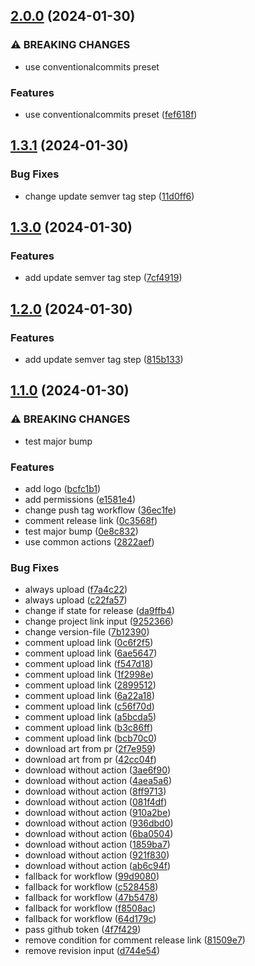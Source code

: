 ## [2.0.0](https://github.com/diplodoc-platform/documentation-template/compare/v1.3.1...v2.0.0) (2024-01-30)


### ⚠ BREAKING CHANGES

* use conventionalcommits preset

### Features

* use conventionalcommits preset ([fef618f](https://github.com/diplodoc-platform/documentation-template/commit/fef618fad8c91fc1957b206350c7fb8734b9bd43))

## [1.3.1](https://github.com/diplodoc-platform/documentation-template/compare/v1.3.0...v1.3.1) (2024-01-30)


### Bug Fixes

* change update semver tag step ([11d0ff6](https://github.com/diplodoc-platform/documentation-template/commit/11d0ff60a59f393392d5bbfb2c719b845c13395b))

## [1.3.0](https://github.com/diplodoc-platform/documentation-template/compare/v1.2.0...v1.3.0) (2024-01-30)


### Features

* add update semver tag step ([7cf4919](https://github.com/diplodoc-platform/documentation-template/commit/7cf49196e8b5447d4522e64fca7115e4a825c2e4))

## [1.2.0](https://github.com/diplodoc-platform/documentation-template/compare/v1.1.0...v1.2.0) (2024-01-30)


### Features

* add update semver tag step ([815b133](https://github.com/diplodoc-platform/documentation-template/commit/815b133913ba1ef6054185472db4a48e1497b101))

## [1.1.0](https://github.com/diplodoc-platform/documentation-template/compare/bcfc1b17334ae6aafe43293816dc6721436055c7...v1.1.0) (2024-01-30)


### ⚠ BREAKING CHANGES

* test major bump

### Features

* add logo ([bcfc1b1](https://github.com/diplodoc-platform/documentation-template/commit/bcfc1b17334ae6aafe43293816dc6721436055c7))
* add permissions ([e1581e4](https://github.com/diplodoc-platform/documentation-template/commit/e1581e40d728c666be83fccad2cbd847bcd46460))
* change push tag workflow ([36ec1fe](https://github.com/diplodoc-platform/documentation-template/commit/36ec1fee7f26161c09144eafec451819212c1835))
* comment release link ([0c3568f](https://github.com/diplodoc-platform/documentation-template/commit/0c3568f00b0aebd8fd81e244fea7b59556941ee2))
* test major bump ([0e8c832](https://github.com/diplodoc-platform/documentation-template/commit/0e8c832ce9f64d5b181c0e7c4ac701732847bcdf))
* use common actions ([2822aef](https://github.com/diplodoc-platform/documentation-template/commit/2822aef528aa39db37bd0cbc98bf6d2f2a608f19))


### Bug Fixes

* always upload ([f7a4c22](https://github.com/diplodoc-platform/documentation-template/commit/f7a4c22b8539d1ea9796a98add5d7e607e771c93))
* always upload ([c22fa57](https://github.com/diplodoc-platform/documentation-template/commit/c22fa571f84d45e27e7fbedde4676a6593b2bc4c))
* change if state for release ([da9ffb4](https://github.com/diplodoc-platform/documentation-template/commit/da9ffb436013f43518ec962aa77d7a082f96a0f2))
* change project link input ([9252366](https://github.com/diplodoc-platform/documentation-template/commit/925236644d411daca4fc7e2ce9a6e9f8a65c93fd))
* change version-file ([7b12390](https://github.com/diplodoc-platform/documentation-template/commit/7b1239092c4300293e6ed44529bf3be3f861a5f4))
* comment upload link ([0c6f2f5](https://github.com/diplodoc-platform/documentation-template/commit/0c6f2f518494a4893ad70bb09c1a9799e6ee8cf6))
* comment upload link ([6ae5647](https://github.com/diplodoc-platform/documentation-template/commit/6ae5647a2286209d8eaa29fbf137675286bbffee))
* comment upload link ([f547d18](https://github.com/diplodoc-platform/documentation-template/commit/f547d1883990b6dc9f53293eb323e447fd9933de))
* comment upload link ([1f2998e](https://github.com/diplodoc-platform/documentation-template/commit/1f2998ec66e0909870997e4de6c826f139c5135e))
* comment upload link ([2899512](https://github.com/diplodoc-platform/documentation-template/commit/28995124865f680e115f22ffba7e58cc22d7b308))
* comment upload link ([6a22a18](https://github.com/diplodoc-platform/documentation-template/commit/6a22a18f984608f55f719247ed6689a3121cd50a))
* comment upload link ([c56f70d](https://github.com/diplodoc-platform/documentation-template/commit/c56f70d2463f6b80192a5663c9a2b65b216b5ccc))
* comment upload link ([a5bcda5](https://github.com/diplodoc-platform/documentation-template/commit/a5bcda552bfd4353f868e381b20eae814829f23e))
* comment upload link ([b3c86ff](https://github.com/diplodoc-platform/documentation-template/commit/b3c86ff15745fba6ddbaa83100dc38ef786c818d))
* comment upload link ([bcb70c0](https://github.com/diplodoc-platform/documentation-template/commit/bcb70c0927f82d359ad26b0a55352faffaf7fed8))
* download art from pr ([2f7e959](https://github.com/diplodoc-platform/documentation-template/commit/2f7e9593b60ac58f375313248aa72acbe847fe85))
* download art from pr ([42cc04f](https://github.com/diplodoc-platform/documentation-template/commit/42cc04f1b7e8ace1a1034acdcb18a57ab03d2089))
* download without action ([3ae6f90](https://github.com/diplodoc-platform/documentation-template/commit/3ae6f90b2edc6790b642bdc967a50e1d3e6ef330))
* download without action ([4aea5a6](https://github.com/diplodoc-platform/documentation-template/commit/4aea5a6362a7c43fe4e423b2bf1accc166a56b9e))
* download without action ([8ff9713](https://github.com/diplodoc-platform/documentation-template/commit/8ff9713f05722b69cf6c3898fa6c2f07f56de185))
* download without action ([081f4df](https://github.com/diplodoc-platform/documentation-template/commit/081f4df58165396ae9cf844450011e0b29db1a6d))
* download without action ([910a2be](https://github.com/diplodoc-platform/documentation-template/commit/910a2be760150c8c3208ba5e15372d38e6ff9892))
* download without action ([936dbd0](https://github.com/diplodoc-platform/documentation-template/commit/936dbd0d008ea4cb78f55fd9151359eea2f9b800))
* download without action ([6ba0504](https://github.com/diplodoc-platform/documentation-template/commit/6ba0504e2fb3cd8f762779ef3e91eb7c2979d3c4))
* download without action ([1859ba7](https://github.com/diplodoc-platform/documentation-template/commit/1859ba75d560a637655aaa9b3659622c262b06cd))
* download without action ([921f830](https://github.com/diplodoc-platform/documentation-template/commit/921f830b1ce728a5150e55f6c56e2baeaea5afa4))
* download without action ([ab6c94f](https://github.com/diplodoc-platform/documentation-template/commit/ab6c94f53fb1ed7fbb74e5f96d7ae16bbe562fe8))
* fallback for workflow ([99d9080](https://github.com/diplodoc-platform/documentation-template/commit/99d90800ba18cb1eefcf307e3a16375d3a7f481c))
* fallback for workflow ([c528458](https://github.com/diplodoc-platform/documentation-template/commit/c5284586e17dddbef28870a2e6641d4dc8fd8b51))
* fallback for workflow ([47b5478](https://github.com/diplodoc-platform/documentation-template/commit/47b54788265df491060628598c4d05296e240dea))
* fallback for workflow ([f8508ac](https://github.com/diplodoc-platform/documentation-template/commit/f8508ac3788549106d38c74a27211009d303b169))
* fallback for workflow ([64d179c](https://github.com/diplodoc-platform/documentation-template/commit/64d179c945a3e5be14023a5447705354ab4d6ccb))
* pass github token ([4f7f429](https://github.com/diplodoc-platform/documentation-template/commit/4f7f429cf9acb387764172792c1e6710aac1928f))
* remove condition for comment release link ([81509e7](https://github.com/diplodoc-platform/documentation-template/commit/81509e7ad6a60831fe07e4565aaa630cb65d93aa))
* remove revision input ([d744e54](https://github.com/diplodoc-platform/documentation-template/commit/d744e54b75e890d7ecb5d36ac05aec41e68ccc55))

